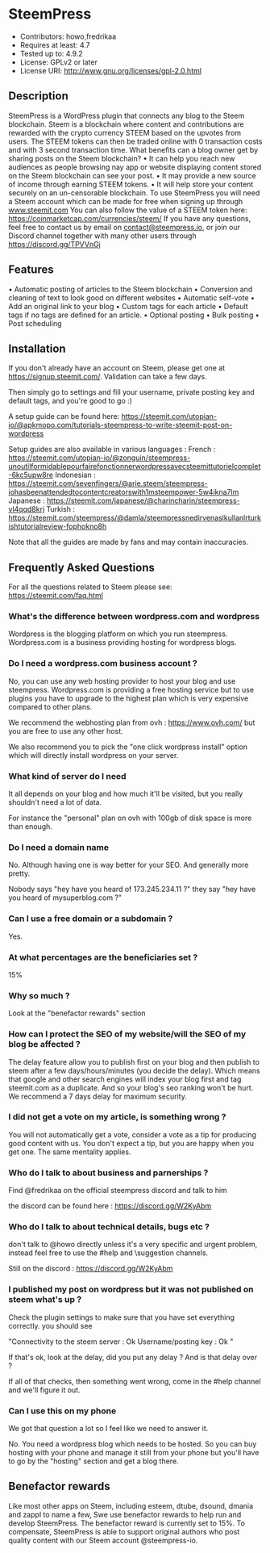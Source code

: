 # SteemPress
- Contributors: howo,fredrikaa
- Requires at least: 4.7
- Tested up to: 4.9.2
- License: GPLv2 or later
- License URI: http://www.gnu.org/licenses/gpl-2.0.html

## Description

SteemPress is a WordPress plugin that connects any blog to the Steem blockchain.
Steem is a blockchain where content and contributions are rewarded with the crypto currency STEEM based on the upvotes from users. The STEEM tokens can then be traded online with 0 transaction costs and with 3 second transaction time.
What benefits can a blog owner get by sharing posts on the Steem blockchain?
    • It can help you reach new audiences as people browsing nay app or website displaying content stored on the Steem blockchain can see your post.
    • It may provide a new source of income through earning STEEM tokens.
    • It will help store your content securely on an un-censorable blockchain.
To use SteemPress you will need a Steem account which can be made for free when signing up through www.steemit.com
You can also follow the value of a STEEM token here: https://coinmarketcap.com/currencies/steem/
If you have any questions, feel free to contact us by email on contact@steempress.io, or join our Discord channel together with many other users through https://discord.gg/TPVVnGj


## Features

• Automatic posting of articles to the Steem blockchain
• Conversion and cleaning of text to look good on different websites
• Automatic self-vote
• Add an original link to your blog
• Custom tags for each article
• Default tags if no tags are defined for an article.
• Optional posting
• Bulk posting
• Post scheduling


## Installation

If you don't already have an account on Steem, please get one at https://signup.steemit.com/. Validation can take a few days.

Then simply go to settings and fill your username, private posting key and default tags, and you're good to go :)

A setup guide can be found here:
https://steemit.com/utopian-io/@apkmopo.com/tutorials-steempress-to-write-steemit-post-on-wordpress

Setup guides are also available in various languages :
French :
https://steemit.com/utopian-io/@zonguin/steempress-unoutilformidablepourfairefonctionnerwordpressavecsteemittutorielcomplet-6kc5upw8re
Indonesian :
https://steemit.com/sevenfingers/@arie.steem/steempress-iohasbeenattendedtocontentcreatorswith1msteempower-5w4ikna7lm
Japanese :
https://steemit.com/japanese/@charincharin/steempress-vl4qqd8krj
Turkish :
https://steemit.com/steempress/@damla/steempressnedirvenaslkullanlrturkishtutorialreview-fophokno8h

Note that all the guides are made by fans and may contain inaccuracies.

## Frequently Asked Questions

For all the questions related to Steem please see:
https://steemit.com/faq.html

### What's the difference between wordpress.com and wordpress

Wordpress is the blogging platform on which you run steempress.
Wordpress.com is a business providing hosting for wordpress blogs.

### Do I need a wordpress.com business account ? 

No, you can use any web hosting provider to host your blog and use steempress. 
Wordpress.com is providing a free hosting service but to use plugins you have to upgrade to the highest plan which is
very expensive compared to other plans. 

We recommend the webhosting plan from ovh : https://www.ovh.com/ but you are free to use any other host.

We also recommend you to pick the "one click wordpress install" option which will directly install wordpress on your
server.

### What kind of server do I need

It all depends on your blog and how much it'll be visited, but you really shouldn't need a lot of data.

For instance the "personal" plan on ovh with 100gb of disk space is more than enough. 


### Do I need a domain name 

No. Although having one is way better for your SEO. And generally more pretty.

Nobody says "hey have you heard of 173.245.234.11 ?" they say "hey have you heard of mysuperblog.com ?"

### Can I use a free domain or a subdomain ? 

Yes.

### At what percentages are the beneficiaries set  ? 

15% 

### Why so much ? 

Look at the "benefactor rewards" section 

### How can I protect the SEO of my website/will the SEO of my blog be affected ?

The delay feature allow you to publish first on your blog and then publish to steem after a few days/hours/minutes (you decide the delay). Which means that google and other search engines will index your blog first and tag steemit.com as a duplicate. And so your blog's seo ranking won't be hurt.
We recommend a 7 days delay for maximum security.


### I did not get a vote on my article, is something wrong ?  

You will not automatically get a vote, consider a vote as a tip for producing good content with us. You don't expect 
a tip, but you are happy when you get one. The same mentality applies. 

### Who do I talk to about business and parnerships ? 

Find @fredrikaa on the official steempress discord and talk to him 

the discord can be found here : https://discord.gg/W2KyAbm

### Who do I talk to about technical details, bugs etc ? 

don't talk to @howo directly unless it's a very specific and urgent problem, instead feel free to use the
\#help and \suggestion channels. 

Still on the discord : https://discord.gg/W2KyAbm 

### I published my post on wordpress but it was not published on steem what's up ? 

Check the plugin settings to make sure that you have set everything correctly. you should see 

"Connectivity to the steem server : Ok 
Username/posting key : Ok 
"

If that's ok, look at the delay, did you put any delay ? And is that delay over ? 

If all of that checks, then something went wrong, come in the #help channel and we'll figure it out.

### Can I use this on my phone 

We got that question a lot so I feel like we need to answer it. 

No. You need a wordpress blog which needs to be hosted. So you can buy hosting with your phone and manage it 
still from your phone but you'll have to go by the "hosting" section and get a blog there.


## Benefactor rewards

Like most other apps on Steem, including esteem, dtube, dsound, dmania and zappl to name a few, Swe use benefactor rewards to help run and develop SteemPress. The benefactor reward is currently set to 15%. To compensate, SteemPress is able to support original authors who post quality content with our Steem account @steempress-io.